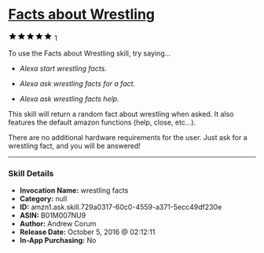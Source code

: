 # [Facts about Wrestling](http://alexa.amazon.com/#skills/amzn1.ask.skill.729a0317-60c0-4559-a371-5ecc49df230e)
![5 stars](../../images/ic_star_black_18dp_1x.png)![5 stars](../../images/ic_star_black_18dp_1x.png)![5 stars](../../images/ic_star_black_18dp_1x.png)![5 stars](../../images/ic_star_black_18dp_1x.png)![5 stars](../../images/ic_star_black_18dp_1x.png) 1

To use the Facts about Wrestling skill, try saying...

* *Alexa start wrestling facts.*

* *Alexa ask wrestling facts for a fact.*

* *Alexa ask wrestling facts help.*

This skill will return a random fact about wrestling when asked.  It also features the default amazon functions (help, close, etc...).

There are no additional hardware requirements for the user.  Just ask for a wrestling fact, and you will be answered!

***

### Skill Details

* **Invocation Name:** wrestling facts
* **Category:** null
* **ID:** amzn1.ask.skill.729a0317-60c0-4559-a371-5ecc49df230e
* **ASIN:** B01M007NU9
* **Author:** Andrew Corum
* **Release Date:** October 5, 2016 @ 02:12:11
* **In-App Purchasing:** No
